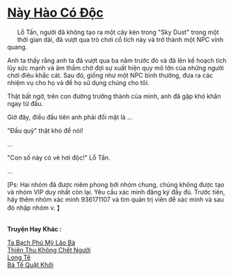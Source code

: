 <a href="https://truyentiki.com/nay-hao-co-doc.33710/" title="Này Hào Có Độc"><h1>Này Hào Có Độc</h1></a><div style="display:table"><img align="right" style="float: left; padding: 10px;" src="https://truyentiki.com/images/story/200x260/33710.jpg" alt="">Lỗ Tấn, người đã không tạo ra một cây kèn trong "Sky Dust" trong một thời gian dài, đã vượt qua trò chơi cổ tích này và trở thành một NPC vinh quang. <p></p> Anh ta thấy rằng anh ta đã vượt qua ba năm trước đó và đã lên kế hoạch tích lũy sức mạnh và âm thầm chờ đợi sự xuất hiện quy mô lớn của những người chơi điêu khắc cát. Sau đó, giống như một NPC bình thường, đưa ra các nhiệm vụ cho họ và để họ sử dụng chúng cho tôi. <p></p> Thật bất ngờ, trên con đường trưởng thành của mình, anh đã gặp khó khăn ngay từ đầu. <p></p> Giờ đây, điều đầu tiên anh phải đối mặt là ... <p></p> "Đầu quỷ" thật khó để nói! <p></p> ... <p></p> "Con số này có vẻ hơi độc!" Lỗ Tấn. <p></p> ... <p></p> [Ps: Hai nhóm đã được niêm phong bởi nhóm chung, chúng không được tạo và nhóm VIP duy nhất còn lại. Yêu cầu xác minh đăng ký đầy đủ. Trước tiên, hãy thêm nhóm xác minh 936171107 và tìm quản trị viên để xác minh và sau đó nhập nhóm v. 】</div><p><br><b>Truyện Hay Khác :</b></p><a href="https://truyentiki.com/ta-bach-phu-my-lao-ba.33709/" alt="Ta Bạch Phú Mỹ Lão Bà">Ta Bạch Phú Mỹ Lão Bà</a><br/><a href="https://github.com/nownovels/top500/tree/master/truyenhay/33900/" alt="Thiên Thu Không Chết Người">Thiên Thu Không Chết Người</a><br/><a href="https://github.com/nownovels/top500/tree/master/truyenhay/33947/" alt="Long Tế">Long Tế</a><br/><a href="https://github.com/nownovels/top500/tree/master/truyenhay/33928/" alt="Bá Tế Quật Khởi">Bá Tế Quật Khởi</a><br/>